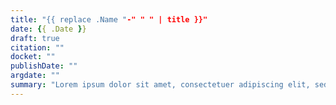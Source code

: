 ```yaml
---
title: "{{ replace .Name "-" " " | title }}"
date: {{ .Date }}
draft: true
citation: ""
docket: ""
publishDate: ""
argdate: ""
summary: "Lorem ipsum dolor sit amet, consectetuer adipiscing elit, sed diam nonummy nibh euismod tincidunt ut laoreet dolore magna aliquam erat volutpat. Ut wisi enim ad minim veniam, quis nostrud exerci tation ullamcorper suscipit lobortis nisl ut aliquip ex ea commodo consequat."
---
```


